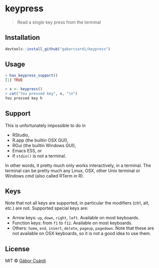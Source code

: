
# keypress

> Read a single key press from the terminal

## Installation

```r
devtools::install_github("gaborcsardi/keypress")
```

## Usage

```r
> has_keypress_support()
[1] TRUE
```

```r
> x <- keypress()
> cat("You pressed key", x, "\n")
You pressed key h
```

## Support

This is unfortunately impossible to do in
- RStudio,
- R.app (the builtin OSX GUI),
- RGui (the builtin Windows GUI),
- Emacs ESS, or
- if `stdin()` is not a terminal.

In other words, it pretty much only works interactively, in a terminal.
The terminal can be pretty much any Linux, OSX, other Unix terminal or
Windows cmd (also called RTerm in R).

## Keys

Note that not all keys are supported, in particular the modifiers (ctrl,
alt, etc.) are not. Supported special keys are:
- Arrow keys: `up`, `down`, `right`, `left`. Available on most keyboards.
- Function keys: from `f1` to `f12`. Available on most keyboards.
- Others: `home`, `end`, `insert`, `delete`, `pageup`, `pagedown`. Note
  that these are not available on OSX keyboards, so it is not a good
  idea to use them.

## License

MIT © [Gábor Csárdi](http://gaborcsardi.org)
